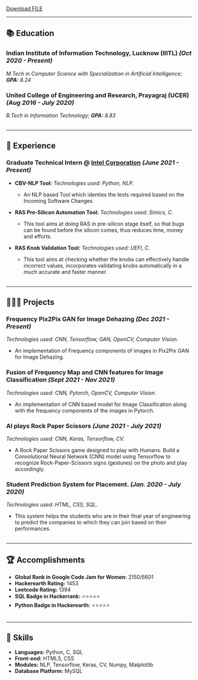 <!-- ## Portfolio

_Software engineer and journalist based in Berlin, Germany_ <br>

[Email](mailto:hello@workwithcarolyn.com) / [Website](https://workwithcarolyn.com/) / [LinkedIn](https://www.linkedin.com/in/carolstran/) / [GitHub](https://github.com/carolstran/) / [Twitter](https://twitter.com/carolstran/) / [DEV](https://dev.to/carolstran/)
 -->
 

<a id="raw-url" href="/images/logo.jpg">Download FILE</a>


---

## 📚 Education

### Indian Institute of Information Technology, Lucknow (IIITL) _(Oct 2020 - Present)_ <br>
  _M.Tech in Computer Science with Specialization in Artificial Intelligence; **GPA:** 8.24_

### United College of Engineering and Research, Prayagraj (UCER) _(Aug 2016 - July 2020)_ <br>
  _B.Tech in Information Technology; **GPA:** 8.83_
<br><br>

---

## 💼 Experience

### Graduate Technical Intern @ [Intel Corporation](https://www.intel.com/content/www/us/en/homepage.html) _(June 2021 - Present)_ <br>
  - **CBV-NLP Tool:** _Technologies used: Python, NLP._
    - An NLP based Tool which identies the tests required based on the Incoming Software Changes

  - **RAS Pre-Silicon Automation Tool:** _Technologies used: Simics, C._
      - This tool aims at doing RAS in pre-silicon stage itself, so that bugs can be found before the silicon comes, thus reduces time, money and efforts.

  - **RAS Knob Validation Tool:** _Technologies used: UEFI, C._
      - This tool aims at checking whether the knobs can effectively handle incorrect values, incorporates validating knobs automatically in a much accurate and faster manner.
<br><br>

---

## 👩🏼‍💻 Projects


### Frequency Pix2Pix GAN for Image Dehazing _(Dec 2021 - Present)_ 
_Technologies used: CNN, Tensorflow, GAN, OpenCV, Computer Vision._
 - An implementation of Frequency components of images in Pix2Pix GAN for Image Dehazing.

### Fusion of Frequency Map and CNN features for Image Classification _(Sept 2021 - Nov 2021)_ 
_Technologies used: CNN, Pytorch, OpenCV, Computer Vision._
 - An implementation of CNN based model for Image Classification along with the frequency components of the images in Pytorch.

### AI plays Rock Paper Scissors _(June 2021 - July 2021)_ 
_Technologies used: CNN, Keras, Tensorflow, CV._
 - A Rock Paper Scissors game designed to play with Humans. Build a Convolutional Neural Network (CNN) model using Tensorflow to recognize Rock-Paper-Scissors signs (gestures) on the photo and play accordingly.

### Student Prediction System for Placement. _(Jan. 2020 - July 2020)_ 
_Technologies used: HTML, CSS, SQL._
 - This system helps the students who are in their final year of engineering to predict the companies to which they can join based on their performances.
<br><br>

---

## 🏆 Accomplishments

 - **Global Rank in Google Code Jam for Women:** 2150/6601 <br>
 - **Hackerearth Rating:** 1453 <br>
 - **Leetcode Rating:** 1394 <br>
 - **SQL Badge in Hackerrank:** ⭐⭐⭐⭐⭐ <br> 
 - **Python Badge in Hackerearth:** ⭐⭐⭐⭐⭐
<br><br>

---

## 🧠 Skills

 - **Languages:** Python, C, SQL <br>
 - **Front-end:** HTML5, CSS <br>
 - **Modules:** NLP, Tensorflow, Keras, CV, Numpy, Matplotlib <br>
 - **Database Platform:** MySQL 
